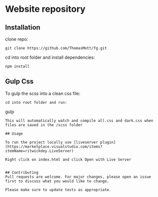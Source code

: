 # Website repository

## Installation

clone repo:
```
git clone https://github.com/ThomasMott/fg.git
```
cd into root folder and install dependencies:
```
npm install
```

## Gulp Css

To gulp the scss into a clean css file:
```
cd into root folder and run:
```
gulp
```
This will automatically watch and compile all.css and dark.css when files are saved in the /scss folder

## Usage

To run the project locally use [liveserver plugin](https://marketplace.visualstudio.com/items?itemName=ritwickdey.LiveServer)

Right click on index.html and click Open with Live Server


## Contributing
Pull requests are welcome. For major changes, please open an issue first to discuss what you would like to change.

Please make sure to update tests as appropriate.
